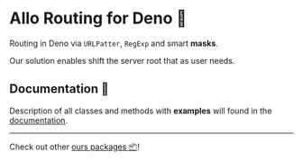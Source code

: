 # **Allo Routing** for Deno 🦕

Routing in Deno via `URLPatter`, `RegExp` and smart **masks**.

Our solution enables shift the server root that as user needs.

## Documentation 📖

Description of all classes and methods with **examples** will found in the [documentation](https://doc.deno.land/https://deno.land/x/allo_routing@v1.0.0-beta3/mod.ts).

---

Check out other [ours packages 📦](https://deno.land/x?query=allo_)!